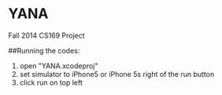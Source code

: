 YANA
====

Fall 2014 CS169 Project

##Running the codes:

1) open "YANA.xcodeproj"
2) set simulator to iPhone5 or iPhone 5s right of the run button
3) click run on top left
